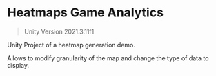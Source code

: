# Heatmaps Game Analytics

> Unity Version 2021.3.11f1

Unity Project of a heatmap generation demo.

Allows to modify granularity of the map and change the type of data to display.
